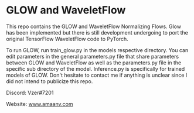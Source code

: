 # GLOW and WaveletFlow

This repo contains the GLOW and WaveletFlow Normalizing Flows.
Glow has been implemented but there is still development undergoing to port the original TensorFlow WaveletFlow code to PyTorch.

To run GLOW, run train_glow.py in the models respective directory. You can edit parameters in the general parameters.py file that share parameters between GLOW and WaveletFlow as well as the parameters.py file in the specific sub directory of the model. Inference.py is specifically for trained models of GLOW. Don't hesitate to contact me if anything is unclear since I did not intend to publicize this repo.

Discord: Vzer#7201

Website: www.amaanv.com
